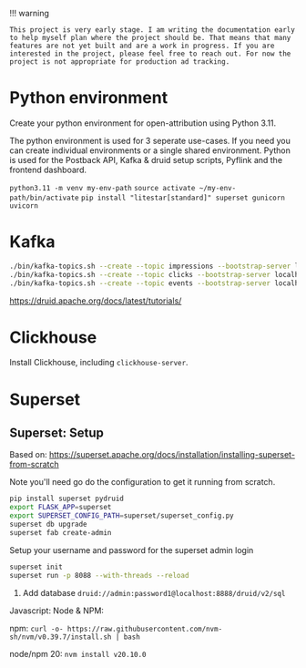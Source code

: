 
!!! warning

    This project is very early stage. I am writing the documentation early to help myself plan where the project should be. That means that many features are not yet built and are a work in progress. If you are interested in the project, please feel free to reach out. For now the project is not appropriate for production ad tracking.

# Python environment
Create your python environment for open-attribution using Python 3.11.

The python environment is used for 3 seperate use-cases. If you need you can create individual environments or a single shared environment. Python is used for the Postback API, Kafka & druid setup scripts, Pyflink and the frontend dashboard.

`python3.11 -m venv my-env-path`
`source activate ~/my-env-path/bin/activate`
`pip install "litestar[standard]" superset gunicorn uvicorn `


# Kafka

```sh
./bin/kafka-topics.sh --create --topic impressions --bootstrap-server localhost:9092
./bin/kafka-topics.sh --create --topic clicks --bootstrap-server localhost:9092
./bin/kafka-topics.sh --create --topic events --bootstrap-server localhost:9092
```

https://druid.apache.org/docs/latest/tutorials/

# Clickhouse


Install Clickhouse, including `clickhouse-server`.

# Superset

## Superset: Setup
Based on: https://superset.apache.org/docs/installation/installing-superset-from-scratch

Note you'll need go do the configuration to get it running from scratch.

```sh
pip install superset pydruid
export FLASK_APP=superset
export SUPERSET_CONFIG_PATH=superset/superset_config.py
superset db upgrade
superset fab create-admin
```

Setup your username and password for the superset admin login

```sh
superset init
superset run -p 8088 --with-threads --reload
```

1. Add database `druid://admin:password1@localhost:8888/druid/v2/sql`


Javascript: Node & NPM:

npm:
`curl -o- https://raw.githubusercontent.com/nvm-sh/nvm/v0.39.7/install.sh | bash`

node/npm 20:
`nvm install v20.10.0`

